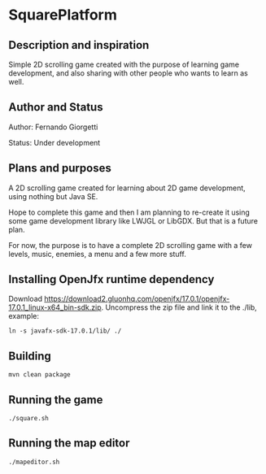 # SquarePlatform


## Description and inspiration

Simple 2D scrolling game created with the purpose of learning
game development, and also sharing with other people who wants
to learn as well.


## Author and Status

Author: Fernando Giorgetti

Status: Under development


## Plans and purposes

A 2D scrolling game created for learning about 2D game development,
using nothing but Java SE.

Hope to complete this game and then I am planning to re-create it 
using some game development library like LWJGL or LibGDX. But that is 
a future plan.

For now, the purpose is to have a complete 2D scrolling game with a
few levels, music, enemies, a menu and a few more stuff.

## Installing OpenJfx runtime dependency

Download https://download2.gluonhq.com/openjfx/17.0.1/openjfx-17.0.1_linux-x64_bin-sdk.zip.
Uncompress the zip file and link it to the ./lib, example:

```
ln -s javafx-sdk-17.0.1/lib/ ./
```

## Building

```
mvn clean package
```

## Running the game

```
./square.sh
```

## Running the map editor

```
./mapeditor.sh
```
